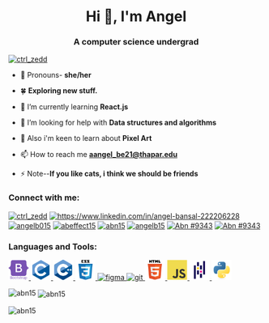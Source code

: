 <h1 align="center">Hi 👋, I'm Angel</h1>
<h3 align="center">A computer science undergrad</h3>

<p align="left"> <a href="https://twitter.com/ctrl_zedd" target="blank"><img src="https://img.shields.io/twitter/follow/ctrl_zedd?logo=twitter&style=for-the-badge" alt="ctrl_zedd" /></a> </p>

- 🤍 Pronouns- **she/her**

- 🍀 **Exploring new stuff.**

- 🌱 I’m currently learning **React.js**

- 🤝 I’m looking for help with **Data structures and algorithms**

- 👾 Also i'm keen to learn about **Pixel Art**

- 📫 How to reach me **aangel_be21@thapar.edu**

- ⚡ Note--**If you like cats, i think we should be friends**

<h3 align="left">Connect with me:</h3>
<p align="left">
<a href="https://twitter.com/ctrl_zedd" target="blank"><img align="center" src="https://raw.githubusercontent.com/rahuldkjain/github-profile-readme-generator/master/src/images/icons/Social/twitter.svg" alt="ctrl_zedd" height="30" width="40" /></a>
<a href="https://www.linkedin.com/in/angel-bansal-222206228" target="blank"><img align="center" src="https://raw.githubusercontent.com/rahuldkjain/github-profile-readme-generator/master/src/images/icons/Social/linked-in-alt.svg" alt="https://www.linkedin.com/in/angel-bansal-222206228" height="30" width="40" /></a>
<a href="https://kaggle.com/angelb015" target="blank"><img align="center" src="https://raw.githubusercontent.com/rahuldkjain/github-profile-readme-generator/master/src/images/icons/Social/kaggle.svg" alt="angelb015" height="30" width="40" /></a>
<a href="https://instagram.com/abeffect15" target="blank"><img align="center" src="https://raw.githubusercontent.com/rahuldkjain/github-profile-readme-generator/master/src/images/icons/Social/instagram.svg" alt="abeffect15" height="30" width="40" /></a>
<a href="https://hashnode.com/@abn15" target="blank"><img align="center" src="https://raw.githubusercontent.com/rahuldkjain/github-profile-readme-generator/master/src/images/icons/Social/hashnode.svg" alt="abn15" height="30" width="40" /></a>
<a href="https://www.leetcode.com/angelb15" target="blank"><img align="center" src="https://raw.githubusercontent.com/rahuldkjain/github-profile-readme-generator/master/src/images/icons/Social/leet-code.svg" alt="angelb15" height="30" width="40" /></a>
<a href="https://discord.gg/Abn #9343" target="blank"><img align="center" src="https://raw.githubusercontent.com/rahuldkjain/github-profile-readme-generator/master/src/images/icons/Social/discord.svg" alt="Abn #9343" height="30" width="40" /></a>
<a href="https://www.youtube.com/channel/UCPG48DpZ3hrW2g7fMnnKZfQ" target="blank"><img align="center" src="https://raw.githubusercontent.com/rahuldkjain/github-profile-readme-generator/master/src/images/icons/Social/youtube.svg" alt="Abn #9343" height="30" width="40" /></a>
</p>

<h3 align="left">Languages and Tools:</h3>
<p align="left"> <a href="https://getbootstrap.com" target="_blank" rel="noreferrer"> <img src="https://raw.githubusercontent.com/devicons/devicon/master/icons/bootstrap/bootstrap-plain-wordmark.svg" alt="bootstrap" width="40" height="40"/> </a> <a href="https://www.cprogramming.com/" target="_blank" rel="noreferrer"> <img src="https://raw.githubusercontent.com/devicons/devicon/master/icons/c/c-original.svg" alt="c" width="40" height="40"/> </a> <a href="https://www.w3schools.com/cpp/" target="_blank" rel="noreferrer"> <img src="https://raw.githubusercontent.com/devicons/devicon/master/icons/cplusplus/cplusplus-original.svg" alt="cplusplus" width="40" height="40"/> </a> <a href="https://www.w3schools.com/css/" target="_blank" rel="noreferrer"> <img src="https://raw.githubusercontent.com/devicons/devicon/master/icons/css3/css3-original-wordmark.svg" alt="css3" width="40" height="40"/> </a> <a href="https://www.figma.com/" target="_blank" rel="noreferrer"> <img src="https://www.vectorlogo.zone/logos/figma/figma-icon.svg" alt="figma" width="40" height="40"/> </a> <a href="https://git-scm.com/" target="_blank" rel="noreferrer"> <img src="https://www.vectorlogo.zone/logos/git-scm/git-scm-icon.svg" alt="git" width="40" height="40"/> </a> <a href="https://www.w3.org/html/" target="_blank" rel="noreferrer"> <img src="https://raw.githubusercontent.com/devicons/devicon/master/icons/html5/html5-original-wordmark.svg" alt="html5" width="40" height="40"/> </a> <a href="https://developer.mozilla.org/en-US/docs/Web/JavaScript" target="_blank" rel="noreferrer"> <img src="https://raw.githubusercontent.com/devicons/devicon/master/icons/javascript/javascript-original.svg" alt="javascript" width="40" height="40"/> </a> <a href="https://pandas.pydata.org/" target="_blank" rel="noreferrer"> <img src="https://raw.githubusercontent.com/devicons/devicon/2ae2a900d2f041da66e950e4d48052658d850630/icons/pandas/pandas-original.svg" alt="pandas" width="40" height="40"/> </a> <a href="https://www.python.org" target="_blank" rel="noreferrer"> <img src="https://raw.githubusercontent.com/devicons/devicon/master/icons/python/python-original.svg" alt="python" width="40" height="40"/> </a> </p>

<p><img align="left" src="https://github-readme-stats.vercel.app/api/top-langs?username=abn15&show_icons=true&locale=en&layout=compact" alt="abn15" /></p>

<p>&nbsp;<img align="center" src="https://github-readme-stats.vercel.app/api?username=abn15&show_icons=true&locale=en" alt="abn15" /></p>

<p><img align="center" src="https://github-readme-streak-stats.herokuapp.com/?user=abn15&" alt="abn15" /></p>
